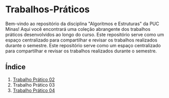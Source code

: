 # Trabalhos-Práticos

Bem-vindo ao repositório da disciplina "Algoritmos e Estruturas" da PUC Minas! Aqui você encontrará uma coleção abrangente dos trabalhos práticos desenvolvidos ao longo do curso. Este repositório serve como um espaço centralizado para compartilhar e revisar os trabalhos realizados durante o semestre. Este repositório serve como um espaço centralizado para compartilhar e revisar os trabalhos realizados durante o semestre.

## Índice

1. [Trabalho Prático 02](./TP%2002)
2. Trabalho Prático 03
3. [Trabalho Prático 04](./TP%2004)
